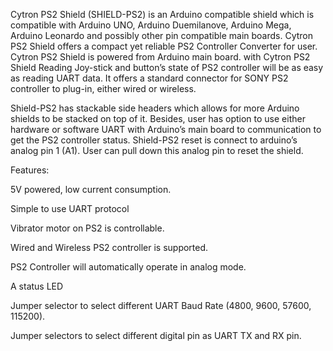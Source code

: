 Cytron PS2 Shield (SHIELD-PS2) is an Arduino compatible shield which is compatible with Arduino UNO, Arduino Duemilanove, Arduino Mega, Arduino Leonardo and possibly other pin compatible main boards. Cytron PS2 Shield  offers a compact yet reliable PS2 Controller Converter for user. Cytron PS2 Shield is powered from Arduino main board. with Cytron PS2 Shield Reading Joy-stick and button’s state of PS2 controller will be as easy as reading UART data. It offers a standard connector for SONY PS2 controller to plug-in, either wired or wireless.

Shield-PS2 has stackable side headers which allows for more Arduino shields to be stacked on top of it. Besides, user has option to use either hardware or software UART with Arduino’s main board to communication to get the PS2 controller status. Shield-PS2 reset is connect to arduino’s analog pin 1 (A1). User can pull down this analog pin to reset the shield.


Features:

5V powered, low current consumption.

Simple to use UART protocol

Vibrator motor on PS2 is controllable.

Wired and Wireless PS2 controller is supported.

PS2 Controller will automatically operate in analog mode.

A status LED

Jumper selector to select different UART Baud Rate (4800, 9600, 57600, 115200).

Jumper selectors to select different digital pin as UART TX and RX pin.